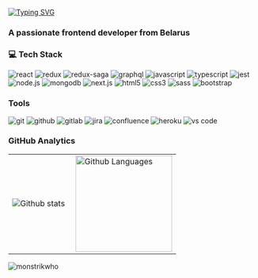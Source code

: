 [![Typing SVG](https://readme-typing-svg.demolab.com?font=Fira+Code&size=24&pause=1000&random=false&width=435&lines=Hi+%F0%9F%91%8B%2C+I'm+Alexandr)](https://git.io/typing-svg)
<h3 align="left">A passionate frontend developer from Belarus</h3>

<h3 align="left">💻 Tech Stack</h3>
<div align="left">
  <img alt="react" src="https://img.shields.io/badge/react-61DAFB.svg?&style=for-the-badge&logo=react&logoColor=fff" />
  <img alt="redux" src="https://img.shields.io/badge/redux-764ABC.svg?&style=for-the-badge&logo=redux&logoColor=fff" />
  <img alt="redux-saga" src="https://img.shields.io/badge/redux saga-939393.svg?&style=for-the-badge&logo=redux-saga&logoColor=fff" />
  <img alt="graphql" src="https://img.shields.io/badge/graphql-E10098.svg?&style=for-the-badge&logo=graphql&logoColor=fff" />
  <img alt="javascript" src="https://img.shields.io/badge/javascript-F7DF1E.svg?&style=for-the-badge&logo=javascript&logoColor=fff" />
  <img alt="typescript" src="https://img.shields.io/badge/typescript-007ACC.svg?&style=for-the-badge&logo=typescript&logoColor=fff" />
  <img alt="jest" src="https://img.shields.io/badge/jest-C21325.svg?&style=for-the-badge&logo=jest&logoColor=fff" />
  <img alt="node.js" src="https://img.shields.io/badge/node.js-90C53F.svg?&style=for-the-badge&logo=node.js&logoColor=fff" />
  <img alt="mongodb" src="https://img.shields.io/badge/mongodb-26A944.svg?&style=for-the-badge&logo=mongodb&logoColor=fff" />
  <img alt="next.js" src="https://img.shields.io/badge/next.js-000.svg?&style=for-the-badge&logo=next.js&logoColor=fff" />
  <img alt="html5" src="https://img.shields.io/badge/html-E34F26.svg?&style=for-the-badge&logo=html5&logoColor=fff" />
  <img alt="css3" src="https://img.shields.io/badge/css-1572B6.svg?&style=for-the-badge&logo=css3&logoColor=fff" />
  <img alt="sass" src="https://img.shields.io/badge/sass-CF649A.svg?&style=for-the-badge&logo=sass&logoColor=fff" />
  <img alt="bootstrap" src="https://img.shields.io/badge/bootstrap-7610F7.svg?&style=for-the-badge&logo=bootstrap&logoColor=fff" />
</div>

<h3 align="left">Tools</h3>
<div align="left">
  <img alt="git" src="https://img.shields.io/badge/git-F05033.svg?&style=for-the-badge&logo=git&logoColor=fff" />
  <img alt="github" src="https://img.shields.io/badge/github-000.svg?&style=for-the-badge&logo=github&logoColor=fff" />
  <img alt="gitlab" src="https://img.shields.io/badge/gitlab-380D75.svg?&style=for-the-badge&logo=gitlab&logoColor=fff" />
  <img alt="jira" src="https://img.shields.io/badge/jira-2D80FF.svg?&style=for-the-badge&logo=jira&logoColor=fff" />
  <img alt="confluence" src="https://img.shields.io/badge/confluence-1F4D7D.svg?&style=for-the-badge&logo=confluence&logoColor=fff" />
  <img alt="heroku" src="https://img.shields.io/badge/heroku-5920B1.svg?&style=for-the-badge&logo=heroku&logoColor=fff" />
  <img alt="vs code" src="https://img.shields.io/badge/vs code-007ACC.svg?&style=for-the-badge&logo=visual-studio-code&logoColor=fff" />
</div>

<h3 align="left">GitHub Analytics</h3>
<table>  
  <tr>    
    <td>      
      <img align="left" src="https://github-readme-streak-stats.herokuapp.com/?user=monstrikwho&theme=algolia" alt="Github stats" />    
    </td>    
    <td>      
      <img height="195px" align="right" alt="Github Languages" src="https://github-readme-stats-eight-theta.vercel.app/api/top-langs/?username=monstrikwho&theme=algolia&layout=compact" />    
    </td>  
  </tr>
</table>
<img src="https://komarev.com/ghpvc/?username=monstrikwho&label=views&color=grey&style=flat" alt="monstrikwho" />
